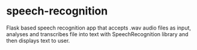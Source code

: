 # speech-recognition
Flask based speech recognition app that accepts .wav audio files as input, analyses and transcribes file into text with SpeechRecognition library and then displays text to user.
